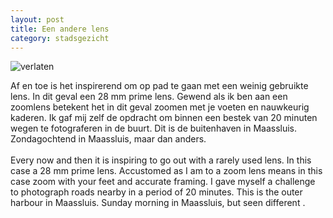 ```yaml
---
layout: post
title: Een andere lens
category: stadsgezicht
---
```



![verlaten]({{site.baseurl}}/images/verlaten.jpg)


Af en toe is het inspirerend om op pad te gaan met een weinig gebruikte lens. In dit geval een 28 mm prime lens. Gewend als ik ben aan een zoomlens betekent het in dit geval zoomen met je voeten en nauwkeurig kaderen. Ik gaf mij zelf de opdracht om binnen een bestek van 20 minuten wegen te fotograferen in de buurt. Dit is de buitenhaven in Maassluis. Zondagochtend in Maassluis, maar dan anders.
<br><br>
Every now and then it is inspiring to go out with a rarely used lens. In this case a 28 mm prime lens. Accustomed as I am to a zoom lens means in this case zoom with your feet and accurate framing. I gave myself a challenge to photograph roads nearby in a period of 20 minutes. This is the outer harbour in Maassluis. Sunday morning in Maassluis, but seen different .
